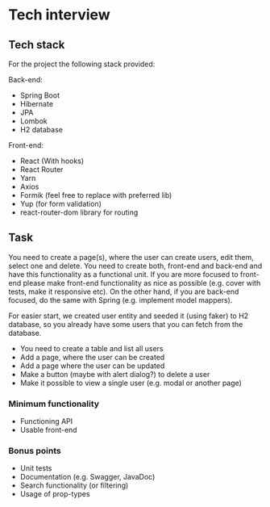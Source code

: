 # Tech interview 

## Tech stack
For the project the following stack provided:

Back-end:
* Spring Boot 
* Hibernate
* JPA
* Lombok
* H2 database

Front-end:

* React (With hooks)
* React Router
* Yarn
* Axios
* Formik (feel free to replace with preferred lib)
* Yup (for form validation)
* react-router-dom library for routing


## Task

You need to create a page(s), where the user can create users, edit them, select one and delete. You need to create 
both, front-end and back-end and have this functionality as a functional unit. If you are more focused to front-end
please make front-end functionality as nice as possible (e.g. cover with tests, make it responsive etc). On the other hand, 
if you are back-end focused, do the same with Spring (e.g. implement model mappers).

For easier start, we created user entity and seeded it (using faker) to H2 database, so you already have some users 
that you can fetch from the database.

- You need to create a table and list all users
- Add a page, where the user can be created
- Add a page where the user can be updated
- Make a button (maybe with alert dialog?) to delete a user
- Make it possible to view a single user (e.g. modal or another page)

### Minimum functionality

- Functioning API
- Usable front-end

### Bonus points
- Unit tests
- Documentation (e.g. Swagger, JavaDoc)
- Search functionality (or filtering)
- Usage of prop-types